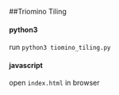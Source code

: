 ##Triomino Tiling
#### python3
run `python3 tiomino_tiling.py`

#### javascript
open `index.html` in browser